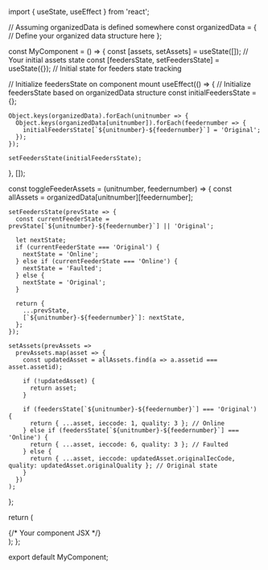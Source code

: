 import { useState, useEffect } from 'react';

// Assuming organizedData is defined somewhere
const organizedData = {
  // Define your organized data structure here
};

const MyComponent = () => {
  const [assets, setAssets] = useState([]); // Your initial assets state
  const [feedersState, setFeedersState] = useState({}); // Initial state for feeders state tracking

  // Initialize feedersState on component mount
  useEffect(() => {
    // Initialize feedersState based on organizedData structure
    const initialFeedersState = {};

    Object.keys(organizedData).forEach(unitnumber => {
      Object.keys(organizedData[unitnumber]).forEach(feedernumber => {
        initialFeedersState[`${unitnumber}-${feedernumber}`] = 'Original';
      });
    });

    setFeedersState(initialFeedersState);
  }, []);

  const toggleFeederAssets = (unitnumber, feedernumber) => {
    const allAssets = organizedData[unitnumber][feedernumber];

    setFeedersState(prevState => {
      const currentFeederState = prevState[`${unitnumber}-${feedernumber}`] || 'Original';

      let nextState;
      if (currentFeederState === 'Original') {
        nextState = 'Online';
      } else if (currentFeederState === 'Online') {
        nextState = 'Faulted';
      } else {
        nextState = 'Original';
      }

      return {
        ...prevState,
        [`${unitnumber}-${feedernumber}`]: nextState,
      };
    });

    setAssets(prevAssets =>
      prevAssets.map(asset => {
        const updatedAsset = allAssets.find(a => a.assetid === asset.assetid);

        if (!updatedAsset) {
          return asset;
        }

        if (feedersState[`${unitnumber}-${feedernumber}`] === 'Original') {
          return { ...asset, ieccode: 1, quality: 3 }; // Online
        } else if (feedersState[`${unitnumber}-${feedernumber}`] === 'Online') {
          return { ...asset, ieccode: 6, quality: 3 }; // Faulted
        } else {
          return { ...asset, ieccode: updatedAsset.originalIecCode, quality: updatedAsset.originalQuality }; // Original state
        }
      })
    );
  };

  return (
    <div>
      {/* Your component JSX */}
    </div>
  );
};

export default MyComponent;

